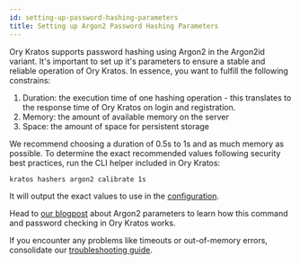 ```yaml
---
id: setting-up-password-hashing-parameters
title: Setting up Argon2 Password Hashing Parameters
---
```


Ory Kratos supports password hashing using Argon2 in the Argon2id variant. It's
important to set up it's parameters to ensure a stable and reliable operation of
Ory Kratos. In essence, you want to fulfill the following constrains:

1. Duration: the execution time of one hashing operation - this translates to
   the response time of Ory Kratos on login and registration.
2. Memory: the amount of available memory on the server
3. Space: the amount of space for persistent storage

We recommend choosing a duration of 0.5s to 1s and as much memory as possible.
To determine the exact recommended values following security best practices, run
the CLI helper included in Ory Kratos:

```sh
kratos hashers argon2 calibrate 1s
```

It will output the exact values to use in the
[configuration](../reference/configuration.md).

Head to
[our blogpost](https://www.ory.sh/choose-recommended-argon2-parameters-password-hashing/)
about Argon2 parameters to learn how this command and password checking in Ory
Kratos works.

If you encounter any problems like timeouts or out-of-memory errors, consolidate
our
[troubleshooting guide](../debug/performance-out-of-memory-password-hashing-argon2.md).
